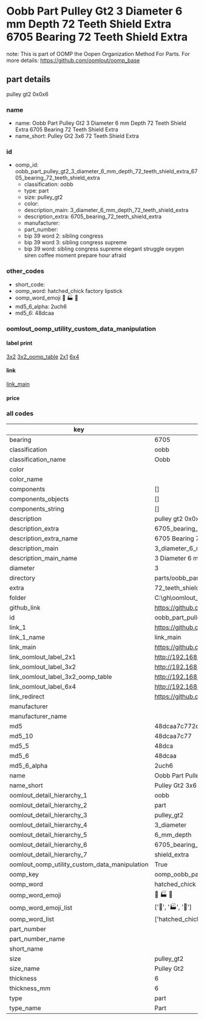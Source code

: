 # Oobb Part Pulley Gt2 3 Diameter 6 mm Depth 72 Teeth Shield Extra 6705 Bearing 72 Teeth Shield Extra  

note: This is part of OOMP the Oopen Organization Method For Parts. For more details: https://github.com/oomlout/oomp_base

##  part details
  



pulley gt2 0x0x6



### name
* name: Oobb Part Pulley Gt2 3 Diameter 6 mm Depth 72 Teeth Shield Extra 6705 Bearing 72 Teeth Shield Extra
* name_short: Pulley Gt2 3x6 72 Teeth Shield Extra
### id
* oomp_id: oobb_part_pulley_gt2_3_diameter_6_mm_depth_72_teeth_shield_extra_6705_bearing_72_teeth_shield_extra
  * classification: oobb
  * type: part
  * size: pulley_gt2
  * color: 
  * description_main: 3_diameter_6_mm_depth_72_teeth_shield_extra
  * description_extra: 6705_bearing_72_teeth_shield_extra
  * manufacturer: 
  * part_number: 
  * bip 39 word 2: sibling congress
  * bip 39 word 3: sibling congress supreme
  * bip 39 word: sibling congress supreme elegant struggle oxygen siren coffee moment prepare hour afraid

### other_codes
* short_code: 
* oomp_word: hatched_chick factory lipstick
* oomp_word_emoji :hatched_chick: :factory: :lipstick:
* md5_6_alpha: 2uch6
* md5_6: 48dcaa






### oomlout_oomp_utility_custom_data_manipulation
#### label print
[3x2](http://192.168.1.245:1112/?label=oomp%202uch6)
[3x2_oomp_table](http://192.168.1.108:1112/?label=oomp%202uch6)
[2x1](http://192.168.1.242:1112/?label=oomp%202uch6)
[6x4](http://192.168.1.55:1112/?label=oomp%202uch6)    

#### link

[link_main](https://github.com/oomlout/oomlout_oobb_version_4_generated_parts/tree/main/navigation_oomp/oobb/part/pulley_gt2/3_diameter_6_mm_depth_72_teeth_shield_extra/6705_bearing_72_teeth_shield_extra/part)                              

#### price







### all codes 
| key | value |  
| --- | --- |  
| bearing | 6705 |  
| classification | oobb |  
| classification_name | Oobb |  
| color |  |  
| color_name |  |  
| components | [] |  
| components_objects | [] |  
| components_string | [] |  
| description | pulley gt2 0x0x6 |  
| description_extra | 6705_bearing_72_teeth_shield_extra |  
| description_extra_name | 6705 Bearing 72 Teeth Shield Extra |  
| description_main | 3_diameter_6_mm_depth_72_teeth_shield_extra |  
| description_main_name | 3 Diameter 6 mm Depth 72 Teeth Shield Extra |  
| diameter | 3 |  
| directory | parts/oobb_part_pulley_gt2_3_diameter_6_mm_depth_72_teeth_shield_extra_6705_bearing_72_teeth_shield_extra |  
| extra | 72_teeth_shield |  
| folder | C:\gh\oomlout_oobb_version_4_generated_parts\parts\oobb_part_pulley_gt2_3_diameter_6_mm_depth_72_teeth_shield_extra_6705_bearing_72_teeth_shield_extra |  
| github_link | https://github.com/oomlout/oomlout_oomp_part_src/tree/main/parts/oobb_part_pulley_gt2_3_diameter_6_mm_depth_72_teeth_shield_extra_6705_bearing_72_teeth_shield_extra |  
| id | oobb_part_pulley_gt2_3_diameter_6_mm_depth_72_teeth_shield_extra_6705_bearing_72_teeth_shield_extra |  
| link_1 | https://github.com/oomlout/oomlout_oobb_version_4_generated_parts/tree/main/navigation_oomp/oobb/part/pulley_gt2/3_diameter_6_mm_depth_72_teeth_shield_extra/6705_bearing_72_teeth_shield_extra/part |  
| link_1_name | link_main |  
| link_main | https://github.com/oomlout/oomlout_oobb_version_4_generated_parts/tree/main/navigation_oomp/oobb/part/pulley_gt2/3_diameter_6_mm_depth_72_teeth_shield_extra/6705_bearing_72_teeth_shield_extra/part |  
| link_oomlout_label_2x1 | http://192.168.1.242:1112/?label=oomp%202uch6 |  
| link_oomlout_label_3x2 | http://192.168.1.245:1112/?label=oomp%202uch6 |  
| link_oomlout_label_3x2_oomp_table | http://192.168.1.108:1112/?label=oomp%202uch6 |  
| link_oomlout_label_6x4 | http://192.168.1.55:1112/?label=oomp%202uch6 |  
| link_redirect | https://github.com/oomlout/oomlout_oobb_version_4_generated_parts/tree/main/parts/oobb_pulley_gt2_03_06_6705_ex_72_teeth_shield |  
| manufacturer |  |  
| manufacturer_name |  |  
| md5 | 48dcaa7c772d392e796ba479b3cbc63d |  
| md5_10 | 48dcaa7c77 |  
| md5_5 | 48dca |  
| md5_6 | 48dcaa |  
| md5_6_alpha | 2uch6 |  
| name | Oobb Part Pulley Gt2 3 Diameter 6 mm Depth 72 Teeth Shield Extra 6705 Bearing 72 Teeth Shield Extra |  
| name_short | Pulley Gt2 3x6 72 Teeth Shield Extra |  
| oomlout_detail_hierarchy_1 | oobb |  
| oomlout_detail_hierarchy_2 | part |  
| oomlout_detail_hierarchy_3 | pulley_gt2 |  
| oomlout_detail_hierarchy_4 | 3_diameter |  
| oomlout_detail_hierarchy_5 | 6_mm_depth |  
| oomlout_detail_hierarchy_6 | 6705_bearing_72_teeth |  
| oomlout_detail_hierarchy_7 | shield_extra |  
| oomlout_oomp_utility_custom_data_manipulation | True |  
| oomp_key | oomp_oobb_part_pulley_gt2_3_diameter_6_mm_depth_72_teeth_shield_extra_6705_bearing_72_teeth_shield_extra |  
| oomp_word | hatched_chick factory lipstick |  
| oomp_word_emoji | :hatched_chick: :factory: :lipstick: |  
| oomp_word_emoji_list | [':hatched_chick:', ':factory:', ':lipstick:'] |  
| oomp_word_list | ['hatched_chick', 'factory', 'lipstick'] |  
| part_number |  |  
| part_number_name |  |  
| short_name |  |  
| size | pulley_gt2 |  
| size_name | Pulley Gt2 |  
| thickness | 6 |  
| thickness_mm | 6 |  
| type | part |  
| type_name | Part |  
